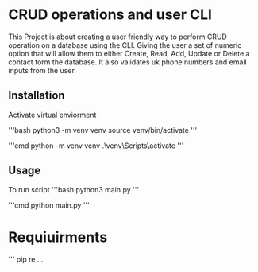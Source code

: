 # CRUD operations and user CLI
This Project is about creating a user friendly way to perform CRUD operation 
on a database using the CLI. Giving the user a set of numeric option 
that will allow them to either Create, Read, Add, Update or Delete a contact form
the database. It also validates uk phone numbers and email inputs from the user.

## Installation
Activate virtual enviorment

'''bash
python3 -m venv venv
source venv/bin/activate
'''

'''cmd
python -m venv venv
.\venv\Scripts\activate
'''

## Usage

To run script
'''bash
python3 main.py
'''

'''cmd
python main.py
'''

# Requiuirments
'''
pip re
...
